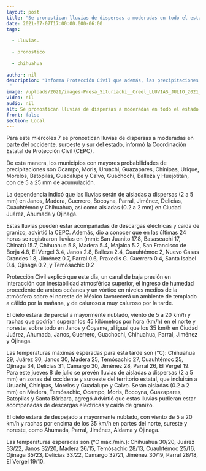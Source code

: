 ```yaml
---
layout: post
title: "Se pronostican lluvias de dispersas a moderadas en todo el estado. "
date: 2021-07-07T17:00:00.000-06:00
tags:
  
  - Lluvias.
  
  - pronostico
  
  - chihuahua
  
author: nil
description: "Informa Protección Civil que además, las precipitaciones serán de aisladas a dispersas  en Janos, Madera, Guerrero, Bocoyna, Parral, Jiménez, Delicias, Cuauhtémoc y Chihuahua, así como aisladas en Juárez, Ahumada y Ojinaga. "
image: /uploads/2021/images-Presa_Situriachi__Creel_LLUVIAS_JULIO_2021_EN_MUNICIPIO_(4).jpeg
video: nil
audio: nil
alt: Se pronostican lluvias de dispersas a moderadas en todo el estado. 
front: false
section: Local
---
```


Para este miércoles 7 se pronostican lluvias de dispersas a moderadas en parte del occidente, suroeste y sur del estado, informó la Coordinación Estatal de Protección Civil (CEPC).

 

De esta manera, los municipios con mayores probabilidades de precipitaciones son Ocampo, Moris, Uruachi, Guazapares, Chínipas, Urique, Morelos, Batopilas, Guadalupe y Calvo, Guachochi, Balleza y Huejotitán, con de 5 a 25 mm de acumulación.

 La dependencia indicó que las lluvias serán de aisladas a dispersas (2 a 5 mm) en Janos, Madera, Guerrero, Bocoyna, Parral, Jiménez, Delicias, Cuauhtémoc y Chihuahua, así como aisladas (0.2 a 2 mm) en Ciudad Juárez, Ahumada y Ojinaga.

Estas lluvias pueden estar acompañadas de descargas eléctricas y caída de granizo, advirtió la CEPC. Además, dio a conocer que en las últimas 24 horas se registraron lluvias en (mm): San Juanito 17.8, Basaseachi 17, Chinatú 15.7, Chihuahua 5.8, Madera 5.4, Majalca 5.2, San Francisco de Borja 4.8, El Vergel 3.4, Janos 2.8, Balleza 2.4, Cuauhtémoc 2, Nuevo Casas Grandes 1.8, Jiménez 0.7, Parral 0.6, Praxedis G. Guerrero 0.4, Santa Isabel 0.4, Ojinaga 0.2, y Temósachic 0.2

 Protección Civil explicó que este día, un canal de baja presión en interacción con inestabilidad atmosférica superior, el ingreso de humedad procedente de ambos océanos y un vórtice en niveles medios de la atmósfera sobre el noreste de México favorecerá un ambiente de templado a cálido por la mañana, y de caluroso a muy caluroso por la tarde.

El cielo estará de parcial a mayormente nublado, viento de 5 a 20 km/h y rachas que podrían superar los 45 kilómetros por hora (km/h) en el norte y noreste, sobre todo en Janos y Coyame, al igual que los 35 km/h en Ciudad Juárez, Ahumada, Janos, Guerrero, Guachochi, Chihuahua, Parral, Jiménez y Ojinaga.

Las temperaturas máximas esperadas para esta tarde son (°C): Chihuahua 29, Juárez 30, Janos 30, Madera 25, Temósachic 27, Cuauhtémoc 25, Ojinaga 34, Delicias 31, Camargo 30, Jiménez 28, Parral 26, El Vergel 19.
Para este jueves 8 de julio se prevén lluvias de aisladas a dispersas (2 a 5 mm) en zonas del occidente y suroeste del territorio estatal, que incluirán a Uruachi, Chínipas, Morelos y Guadalupe y Calvo. Serán aisladas (0.2 a 2 mm) en Madera, Temósachic, Ocampo, Moris, Bocoyna, Guazapares, Batopilas y Santa Bárbara, agregó.Advirtió que estas lluvias pudieran estar acompañadas de descargas eléctricas y caída de granizo.

El cielo estará de despejado a mayormente nublado, con viento de 5 a 20 km/h y rachas por encima de los 35 km/h en partes del norte, sureste y noreste, como Ahumada, Parral, Jiménez, Aldama y Ojinaga.

Las temperaturas esperadas son (°C máx./mín.): Chihuahua 30/20, Juárez 33/22, Janos 32/20, Madera 26/15, Temósachic 28/13, Cuauhtémoc 25/16, Ojinaga 35/23, Delicias 33/22, Camargo 32/21, Jiménez 30/19, Parral 28/18, El Vergel 19/10.

